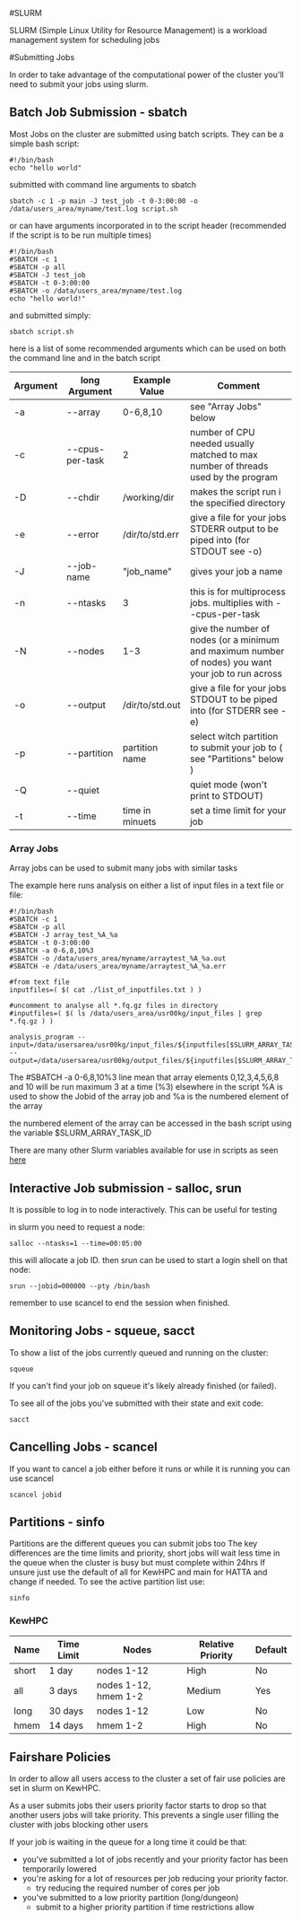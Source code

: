#SLURM

SLURM (Simple Linux Utility for Resource Management) is a workload management system for scheduling jobs

#Submitting Jobs

In order to take advantage of the computational power of the cluster you'll need to submit your jobs using slurm.

## Batch Job Submission - sbatch

Most Jobs on the cluster are submitted using batch scripts. They can be a simple bash script:

	#!/bin/bash
	echo "hello world"

submitted with command line arguments to sbatch

	sbatch -c 1 -p main -J test_job -t 0-3:00:00 -o /data/users_area/myname/test.log script.sh

or can have arguments incorporated in to the script header (recommended if the script is to be run multiple times)

	#!/bin/bash 
	#SBATCH -c 1
	#SBATCH -p all
	#SBATCH -J test_job
	#SBATCH -t 0-3:00:00
	#SBATCH -o /data/users_area/myname/test.log
	echo "hello world!"

and submitted simply:

	sbatch script.sh

here is a list of some recommended arguments which can be used on both the command line and in the batch script

|Argument | long Argument | Example Value | Comment |
|:-------- | ------------- | ------------- | ------- |
|-a|--array| 0-6,8,10 | see "Array Jobs" below | 
|-c|--cpus-per-task | 2 | number of CPU needed usually matched to max number of threads used by the program |
|-D|--chdir| /working/dir | makes the script run i the specified directory |
|-e|--error| /dir/to/std.err| give a file for your jobs STDERR output to be piped into (for STDOUT see -o) |
|-J|--job-name| "job_name"| gives your job a name |
|-n|--ntasks | 3 | this is for multiprocess jobs. multiplies with --cpus-per-task |
|-N|--nodes| 1-3 | give the number of nodes (or a minimum and maximum number of nodes) you want your job to run across |
|-o|--output| /dir/to/std.out | give a file for your jobs STDOUT to be piped into (for STDERR see -e) |
|-p|--partition| partition name | select witch partition to submit your job to ( see "Partitions" below ) |
|-Q|--quiet || quiet mode (won't print to STDOUT) |
|-t|--time| time in minuets | set a time limit for your job |

### Array Jobs 

Array jobs can be used to submit many jobs with similar tasks

The example here runs analysis on either a list of input files in a text file or file:

	#!/bin/bash 
	#SBATCH -c 1
	#SBATCH -p all
	#SBATCH -J array_test_%A_%a
	#SBATCH -t 0-3:00:00
	#SBATCH -a 0-6,8,10%3
	#SBATCH -o /data/users_area/myname/arraytest_%A_%a.out
	#SBATCH -e /data/users_area/myname/arraytest_%A_%a.err
	
	#from text file
	inputfiles=( $( cat ./list_of_inputfiles.txt ) )

	#uncomment to analyse all *.fq.gz files in directory
	#inputfiles=( $( ls /data/users_area/usr00kg/input_files | grep *.fq.gz ) )

	analysis_program --input=/data/usersarea/usr00kg/input_files/${inputfiles[$SLURM_ARRAY_TASK_ID]} --output=/data/usersarea/usr00kg/output_files/${inputfiles[$SLURM_ARRAY_TASK_ID]}_analysis.txt

The #SBATCH -a 0-6,8,10%3 line mean that array elements 0,12,3,4,5,6,8 and 10 will be run maximum 3 at a time (%3)
elsewhere in the script %A is used to show the Jobid of the array job and %a is the numbered element of the array

the numbered element of the array can be accessed in the bash script using the variable $SLURM_ARRAY_TASK_ID

There are many other Slurm variables available for use in scripts as seen [here](https://slurm.schedmd.com/sbatch.html#lbAK) 

## Interactive Job submission - salloc, srun

It is possible to log in to node interactively. This can be useful for testing

in slurm you need to request a node:

	salloc --ntasks=1 --time=00:05:00

this will allocate a job ID. then srun can be used to start a login shell on that node:

	srun --jobid=000000 --pty /bin/bash

remember to use scancel to end the session when finished.

## Monitoring Jobs - squeue, sacct

To show a list of the jobs currently queued and running on the cluster:

	squeue

If you can't find your job on squeue it's likely already finished (or failed). 

To see all of the jobs you've submitted with their state and exit code:

	sacct

## Cancelling Jobs - scancel

If you want to cancel a job either before it runs or while it is running you can use scancel

	scancel jobid

## Partitions - sinfo

Partitions are the different queues you can submit jobs too
The key differences are the time limits and priority, short jobs will wait less time in the queue when the cluster is busy but must complete within 24hrs
If unsure just use the default of all for KewHPC and main for HATTA and change if needed.
To see the active partition list use:

	sinfo

### KewHPC

Name | Time Limit | Nodes | Relative Priority | Default
---- | ---------- | ----- | ----------------- | ------
short | 1 day | nodes 1-12 | High | No |
all | 3 days | nodes 1-12, hmem 1-2 | Medium | Yes |
long | 30 days | nodes 1-12 | Low | No |
hmem | 14 days | hmem 1-2 | High | No |


## Fairshare Policies

In order to allow all users access to the cluster a set of fair use policies are set in slurm on KewHPC.

As a user submits jobs their users priority factor starts to drop so that another users jobs will take priority. This prevents a single user filling the cluster with jobs blocking other users

If your job is waiting in the queue for a long time it could be that:

- you've submitted a lot of jobs recently and your priority factor has been temporarily lowered
- you're asking for a lot of resources per job reducing your priority factor.
	- try reducing the required number of cores per job
- you've submitted to a low priority partition (long/dungeon)
	- submit to a higher priority partition if time restrictions allow

